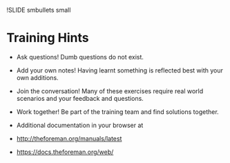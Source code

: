 !SLIDE smbullets small

# Training Hints

* Ask questions! Dumb questions do not exist.
* Add your own notes! Having learnt something is reflected best with your own additions.
* Join the conversation! Many of these exercises require real world scenarios and your feedback and questions.
* Work together! Be part of the training team and find solutions together.

* Additional documentation in your browser at
 * http://theforeman.org/manuals/latest
 * https://docs.theforeman.org/web/

